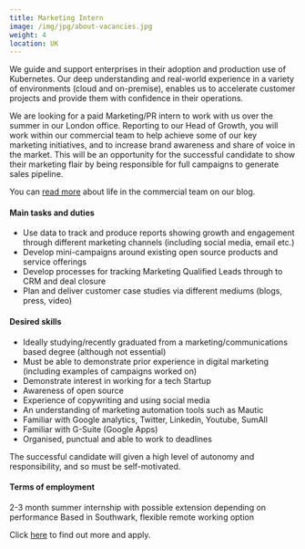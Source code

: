```yaml
---
title: Marketing Intern
image: /img/jpg/about-vacancies.jpg
weight: 4
location: UK
---
```


We guide and support enterprises in their adoption and production use of Kubernetes. Our deep understanding and real-world experience in a variety of environments (cloud and on-premise), enables us to accelerate customer projects and provide them with confidence in their operations.

We are looking for a paid Marketing/PR intern to work with us over the summer in our London office. Reporting to our Head of Growth, you will work within our commercial team to help achieve some of our key marketing initiatives, and to increase brand awareness and share of voice in the market. This will be an opportunity for the successful candidate to show their marketing flair by being responsible for full campaigns to generate sales pipeline.

You can [read more](https://blog.jetstack.io/blog/commercial-day-in-life/) about life in the commercial team on our blog. 

#### Main tasks and duties

* Use data to track and produce reports showing growth and engagement through different marketing channels (including social media, email etc.)
* Develop mini-campaigns around existing open source products and service offerings
* Develop processes for tracking Marketing Qualified Leads through to CRM and deal closure
* Plan and deliver customer case studies via different mediums (blogs, press, video)


#### Desired skills

* Ideally studying/recently graduated from a marketing/communications based degree (although not essential)
* Must be able to demonstrate prior experience in digital marketing (including examples of campaigns worked on)
* Demonstrate interest in working for a tech Startup
* Awareness of open source
* Experience of copywriting and using social media
* An understanding of marketing automation tools such as Mautic
* Familiar with Google analytics, Twitter, Linkedin, Youtube, SumAll
* Familiar with G-Suite (Google Apps)
* Organised, punctual and able to work to deadlines

The successful candidate will given a high level of autonomy and responsibility, and so must be self-motivated.


#### Terms of employment

2-3 month summer internship with possible extension depending on performance
Based in Southwark, flexible remote working option



Click <a href="https://workinstartups.com/job-board/job/69639/marketing-intern-with-cloud-computing-startup-at-jetstack/">here</a> to find out more and apply.